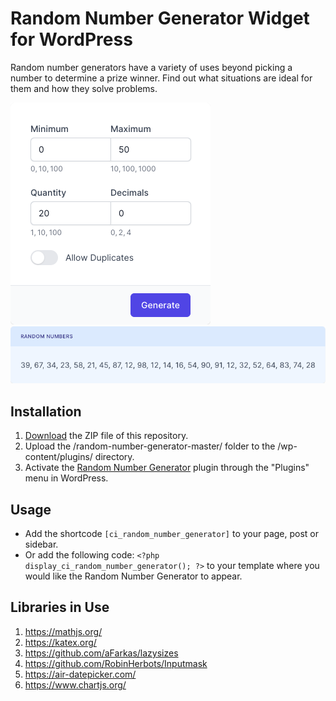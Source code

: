 # Random Number Generator Widget for WordPress

Random number generators have a variety of uses beyond picking a number to determine a prize winner. Find out what situations are ideal for them and how they solve problems.

![Random Number Generator Input Form](/assets/images/screenshot-1.png "Random Number Generator Input Form")
![Random Number Generator Calculation Results](/assets/images/screenshot-2.png "Random Number Generator Calculation Results")

## Installation

1. [Download](https://github.com/pub-calculator-io/age-calculator/archive/refs/heads/master.zip) the ZIP file of this repository.
2. Upload the /random-number-generator-master/ folder to the /wp-content/plugins/ directory.
3. Activate the [Random Number Generator](https://www.calculator.io/random-number-generator/ "Random Number Generator Homepage") plugin through the "Plugins" menu in WordPress.

## Usage
* Add the shortcode `[ci_random_number_generator]` to your page, post or sidebar.
* Or add the following code: `<?php display_ci_random_number_generator(); ?>` to your template where you would like the Random Number Generator to appear.

## Libraries in Use
1. https://mathjs.org/
2. https://katex.org/
3. https://github.com/aFarkas/lazysizes
4. https://github.com/RobinHerbots/Inputmask
5. https://air-datepicker.com/
6. https://www.chartjs.org/
